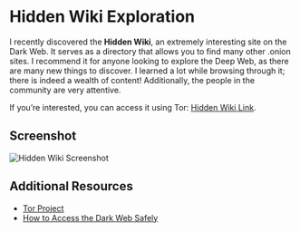 # Hidden Wiki Exploration

I recently discovered the **Hidden Wiki**, an extremely interesting site on the Dark Web. It serves as a directory that allows you to find many other .onion sites. I recommend it for anyone looking to explore the Deep Web, as there are many new things to discover. I learned a lot while browsing through it; there is indeed a wealth of content! Additionally, the people in the community are very attentive.

If you’re interested, you can access it using Tor: [Hidden Wiki Link](http://zqktlwiuavvvqqt4ybvgvi7tyo4hjl5xgfuvpdf6otjiycgwqbym2qad.onion).

## Screenshot
![Hidden Wiki Screenshot](https://imgur.com/a/5EbfVfb)

## Additional Resources
- [Tor Project](https://www.torproject.org/)
- [How to Access the Dark Web Safely](https://www.torproject.org/pt-BR/download/)
